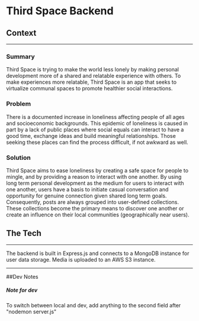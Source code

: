 # Third Space Backend

## Context
---
### Summary
Third Space is trying to make the world less lonely by making personal
development more of a shared and relatable experience with others. To 
make experiences more relatable, Third Space is an app that seeks to virtualize 
communal spaces to promote healthier social interactions. 

### Problem
There is a documented increase in loneliness affecting people of all ages and
socioeconomic backgrounds. This epidemic of loneliness is caused in part by a 
lack of public places where social equals can interact to have a good time, 
exchange ideas and build meaningful relationships. Those seeking these places 
can find the process difficult, if not awkward as well.

### Solution
Third Space aims to ease loneliness by creating a safe space for people to mingle, 
and by providing a reason to interact with one another. By using long term personal 
development as the medium for users to interact with one another, users have a basis
to initiate casual conversation and opportunity for genuine connection given shared 
long term goals. Consequently, posts are always grouped into user-defined collections.
These collections become the primary means to discover one another or create an
influence on their local communities (geographically near users).

## The Tech 
---
The backend is built in Express.js and connects to a MongoDB instance for user data storage. 
Media is uploaded to an AWS S3 instance.



---
##Dev Notes
##### Note for dev
To switch between local and dev, add anything to the second field after "nodemon server.js"
